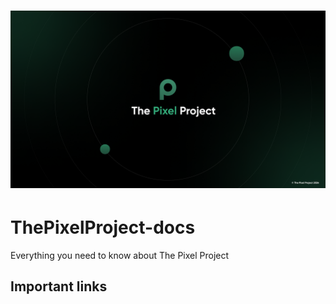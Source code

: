 # ![The Pixel Project Logo](TPPGithub.png)  
# ThePixelProject-docs

Everything you need to know about The Pixel Project

## Important links

